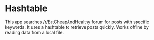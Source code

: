 # Hashtable
This app searches /r/EatCheapAndHealthy forum for posts with specific keywords. It uses a hashtable to retrieve posts quickly. Works offline by reading data from a local file.
